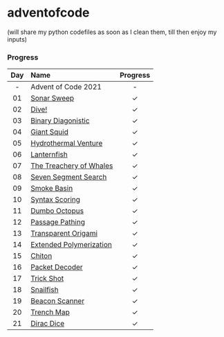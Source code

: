 # adventofcode

(will share my python codefiles as soon as I clean them, till then enjoy my inputs)

### Progress


| Day | Name | Progress | 
|:---:|:---|:---:|
| - | Advent of Code 2021 | - |
| 01 | [Sonar Sweep](https://adventofcode.com/2021/day/1) | ✓ |
| 02 | [Dive!](https://adventofcode.com/2021/day/2) | ✓ |
| 03 | [Binary Diagonistic](https://adventofcode.com/2021/day/3) | ✓ |
| 04 | [Giant Squid](https://adventofcode.com/2021/day/4) | ✓ |
| 05 | [Hydrothermal Venture](https://adventofcode.com/2021/day/5) | ✓ |
| 06 | [Lanternfish](https://adventofcode.com/2021/day/6) | ✓ |
| 07 | [The Treachery of Whales](https://adventofcode.com/2021/day/7) | ✓ |
| 08 | [Seven Segment Search](https://adventofcode.com/2021/day/8) | ✓ |
| 09 | [Smoke Basin](https://adventofcode.com/2021/day/9) | ✓ |
| 10 | [Syntax Scoring](https://adventofcode.com/2021/day/10) | ✓ |
| 11 | [Dumbo Octopus](https://adventofcode.com/2021/day/11) | ✓ |
| 12 | [Passage Pathing](https://adventofcode.com/2021/day/12) | ✓ |
| 13 | [Transparent Origami](https://adventofcode.com/2021/day/13) | ✓ |
| 14 | [Extended Polymerization](https://adventofcode.com/2021/day/14) | ✓ |
| 15 | [Chiton](https://adventofcode.com/2021/day/15) | ✓ |
| 16 | [Packet Decoder](https://adventofcode.com/2021/day/16) | ✓ |
| 17 | [Trick Shot](https://adventofcode.com/2021/day/17) | ✓ |
| 18 | [Snailfish](https://adventofcode.com/2021/day/18) | ✓ |
| 19 | [Beacon Scanner](https://adventofcode.com/2021/day/19) | ✓ |
| 20 | [Trench Map](https://adventofcode.com/2021/day/20) | ✓ |
| 21 | [Dirac Dice](https://adventofcode.com/2021/day/21) | ✓ |

